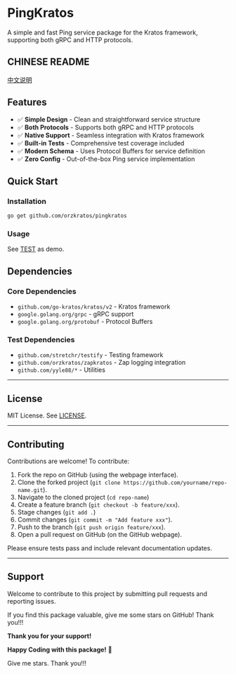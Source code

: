 # PingKratos

A simple and fast Ping service package for the Kratos framework, supporting both gRPC and HTTP protocols.

## CHINESE README

[中文说明](README.zh.md)

## Features

- ✅ **Simple Design** - Clean and straightforward service structure
- ✅ **Both Protocols** - Supports both gRPC and HTTP protocols
- ✅ **Native Support** - Seamless integration with Kratos framework
- ✅ **Built-in Tests** - Comprehensive test coverage included
- ✅ **Modern Schema** - Uses Protocol Buffers for service definition
- ✅ **Zero Config** - Out-of-the-box Ping service implementation

## Quick Start

### Installation

```bash
go get github.com/orzkratos/pingkratos
```

### Usage

See [TEST](serverpingkratos/ping_test.go) as demo.

## Dependencies

### Core Dependencies
- `github.com/go-kratos/kratos/v2` - Kratos framework
- `google.golang.org/grpc` - gRPC support
- `google.golang.org/protobuf` - Protocol Buffers

### Test Dependencies
- `github.com/stretchr/testify` - Testing framework
- `github.com/orzkratos/zapkratos` - Zap logging integration
- `github.com/yyle88/*` - Utilities

---

## License

MIT License. See [LICENSE](LICENSE).

---

## Contributing

Contributions are welcome! To contribute:

1. Fork the repo on GitHub (using the webpage interface).
2. Clone the forked project (`git clone https://github.com/yourname/repo-name.git`).
3. Navigate to the cloned project (`cd repo-name`)
4. Create a feature branch (`git checkout -b feature/xxx`).
5. Stage changes (`git add .`)
6. Commit changes (`git commit -m "Add feature xxx"`).
7. Push to the branch (`git push origin feature/xxx`).
8. Open a pull request on GitHub (on the GitHub webpage).

Please ensure tests pass and include relevant documentation updates.

---

## Support

Welcome to contribute to this project by submitting pull requests and reporting issues.

If you find this package valuable, give me some stars on GitHub! Thank you!!!

**Thank you for your support!**

**Happy Coding with this package!** 🎉

Give me stars. Thank you!!!
